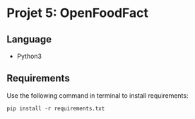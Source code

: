 # Projet 5: OpenFoodFact

## Language

* Python3

## Requirements

Use the following command in terminal to install requirements:

```
pip install -r requirements.txt